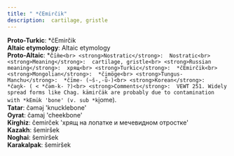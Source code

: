 ```yaml
---
title: " *čEmirčik"
description:  cartilage, gristle
---
```


<strong>Proto-Turkic</strong>:  *čEmirčik<br>
<strong>Altaic etymology</strong>:  Altaic etymology<br>
<strong> Proto-Altaic</strong>:  *č`ī̀me<br>
<strong>Nostratic</strong>:  Nostratic<br>
<strong>Meaning</strong>:  cartilage, gristle<br>
<strong>Russian meaning</strong>:  хрящ<br>
<strong>Turkic</strong>:  *čEmirčik<br>
<strong>Mongolian</strong>:  *čimöge<br>
<strong>Tungus-Manchu</strong>:  *čīme- (~š-,-ǖ-)<br>
<strong>Korean</strong>:  *čǝŋk- ( < *čǝm-k- ?)<br>
<strong>Comments</strong>:  VEWT 251. Widely spread forms like Chag. kämirčäk are probably due to contamination with *kEmük 'bone' (v. sub *k`i̯ome).<br>
<strong>Tatar</strong>:  čǝmǝj 'knucklebone'<br>
<strong>Oyrat</strong>:  čamaj 'cheekbone'<br>
<strong>Kirghiz</strong>:  čemirček 'хрящ на лопатке и мечевидном отростке'<br>
<strong>Kazakh</strong>:  šemiršek<br>
<strong>Noghai</strong>:  šemiršek<br>
<strong>Karakalpak</strong>:  šemiršek<br>


